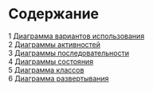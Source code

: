 # Содержание
1 [Диаграмма вариантов использования](UseCase/README.md)  
2 [Диаграммы активностей](Activity/README.md)  
3 [Диаграммы последовательности](Sequence/README.md)  
4 [Диаграммы состояния](State/README.md)  
5 [Диаграмма классов](ClassDiagram/README.md)  
6 [Диаграмма развертывания](Deployment/README.md)
